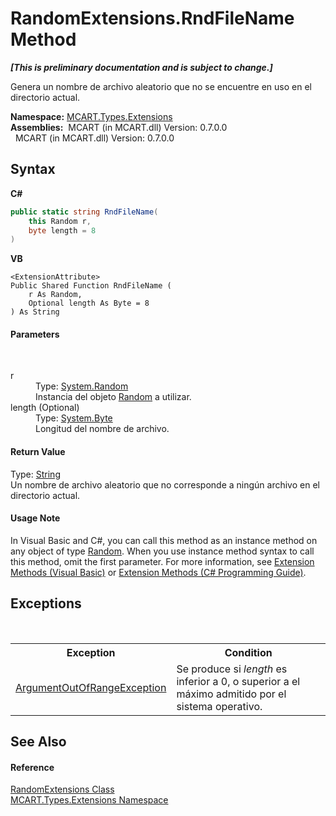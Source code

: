 # RandomExtensions.RndFileName Method 
 _**\[This is preliminary documentation and is subject to change.\]**_

Genera un nombre de archivo aleatorio que no se encuentre en uso en el directorio actual.

**Namespace:**&nbsp;<a href="a8e71047-44e0-7000-43f0-67a6f5b9758c">MCART.Types.Extensions</a><br />**Assemblies:**&nbsp;&nbsp;MCART (in MCART.dll) Version: 0.7.0.0<br />&nbsp;&nbsp;MCART (in MCART.dll) Version: 0.7.0.0<br />

## Syntax

**C#**<br />
``` C#
public static string RndFileName(
	this Random r,
	byte length = 8
)
```

**VB**<br />
``` VB
<ExtensionAttribute>
Public Shared Function RndFileName ( 
	r As Random,
	Optional length As Byte = 8
) As String
```


#### Parameters
&nbsp;<dl><dt>r</dt><dd>Type: <a href="http://msdn2.microsoft.com/es-es/library/ts6se2ek" target="_blank">System.Random</a><br />Instancia del objeto <a href="http://msdn2.microsoft.com/es-es/library/ts6se2ek" target="_blank">Random</a> a utilizar.</dd><dt>length (Optional)</dt><dd>Type: <a href="http://msdn2.microsoft.com/es-es/library/yyb1w04y" target="_blank">System.Byte</a><br />Longitud del nombre de archivo.</dd></dl>

#### Return Value
Type: <a href="http://msdn2.microsoft.com/es-es/library/s1wwdcbf" target="_blank">String</a><br />Un nombre de archivo aleatorio que no corresponde a ningún archivo en el directorio actual.

#### Usage Note
In Visual Basic and C#, you can call this method as an instance method on any object of type <a href="http://msdn2.microsoft.com/es-es/library/ts6se2ek" target="_blank">Random</a>. When you use instance method syntax to call this method, omit the first parameter. For more information, see <a href="http://msdn.microsoft.com/en-us/library/bb384936.aspx">Extension Methods (Visual Basic)</a> or <a href="http://msdn.microsoft.com/en-us/library/bb383977.aspx">Extension Methods (C# Programming Guide)</a>.

## Exceptions
&nbsp;<table><tr><th>Exception</th><th>Condition</th></tr><tr><td><a href="http://msdn2.microsoft.com/es-es/library/8xt94y6e" target="_blank">ArgumentOutOfRangeException</a></td><td>Se produce si *length* es inferior a 0, o superior a el máximo admitido por el sistema operativo.</td></tr></table>

## See Also


#### Reference
<a href="f618dd0b-773d-54df-56f9-f599de304619">RandomExtensions Class</a><br /><a href="a8e71047-44e0-7000-43f0-67a6f5b9758c">MCART.Types.Extensions Namespace</a><br />